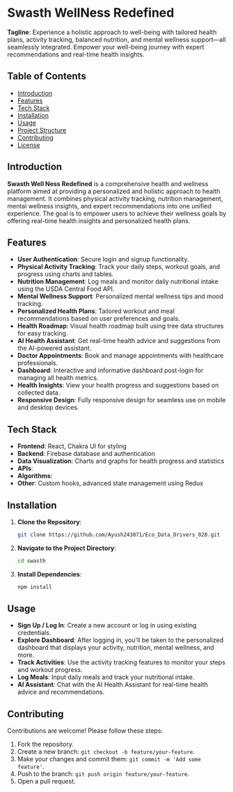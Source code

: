 # Swasth WellNess Redefined

**Tagline**: Experience a holistic approach to well-being with tailored health plans, activity tracking, balanced nutrition, and mental wellness support—all seamlessly integrated. Empower your well-being journey with expert recommendations and real-time health insights.

## Table of Contents
- [Introduction](#introduction)
- [Features](#features)
- [Tech Stack](#tech-stack)
- [Installation](#installation)
- [Usage](#usage)
- [Project Structure](#project-structure)
- [Contributing](#contributing)
- [License](#license)

## Introduction
**Swasth Well Ness Redefined** is a comprehensive health and wellness platform aimed at providing a personalized and holistic approach to health management. It combines physical activity tracking, nutrition management, mental wellness insights, and expert recommendations into one unified experience. The goal is to empower users to achieve their wellness goals by offering real-time health insights and personalized health plans.

## Features
- **User Authentication**: Secure login and signup functionality.
- **Physical Activity Tracking**: Track your daily steps, workout goals, and progress using charts and tables.
- **Nutrition Management**: Log meals and monitor daily nutritional intake using the USDA Central Food API.
- **Mental Wellness Support**: Personalized mental wellness tips and mood tracking.
- **Personalized Health Plans**: Tailored workout and meal recommendations based on user preferences and goals.
- **Health Roadmap**: Visual health roadmap built using tree data structures for easy tracking.
- **AI Health Assistant**: Get real-time health advice and suggestions from the AI-powered assistant.
- **Doctor Appointments**: Book and manage appointments with healthcare professionals.
- **Dashboard**: Interactive and informative dashboard post-login for managing all health metrics.
- **Health Insights**: View your health progress and suggestions based on collected data.
- **Responsive Design**: Fully responsive design for seamless use on mobile and desktop devices.

## Tech Stack
- **Frontend**: React, Chakra UI for styling
- **Backend**: Firebase database and authentication
- **Data Visualization**: Charts and graphs for health progress and statistics
- **APIs**:
- **Algorithms**: 
- **Other**: Custom hooks, advanced state management using Redux

## Installation

1. **Clone the Repository**:
    ```bash
    git clone https://github.com/Ayush243871/Eco_Data_Drivers_028.git
    ```
2. **Navigate to the Project Directory**:
    ```bash
    cd swasth
    ```
3. **Install Dependencies**:
    ```bash
    npm install
    ```

## Usage
- **Sign Up / Log In**: Create a new account or log in using existing credentials.
- **Explore Dashboard**: After logging in, you'll be taken to the personalized dashboard that displays your activity, nutrition, mental wellness, and more.
- **Track Activities**: Use the activity tracking features to monitor your steps and workout progress.
- **Log Meals**: Input daily meals and track your nutritional intake.
- **AI Assistant**: Chat with the AI Health Assistant for real-time health advice and recommendations.


## Contributing

Contributions are welcome! Please follow these steps:

1. Fork the repository.
2. Create a new branch: `git checkout -b feature/your-feature`.
3. Make your changes and commit them: `git commit -m 'Add some feature'`.
4. Push to the branch: `git push origin feature/your-feature`.
5. Open a pull request.




